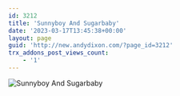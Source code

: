 ```yaml
---
id: 3212
title: 'Sunnyboy And Sugarbaby'
date: '2023-03-17T13:45:38+00:00'
layout: page
guid: 'http://new.andydixon.com/?page_id=3212'
trx_addons_post_views_count:
    - '1'
---
```


![Sunnyboy And Sugarbaby](https://i0.wp.com/assets.g8x2.ldn.idrivee2-23.com/posters/Sunnyboy%20And%20Sugarbaby%2001.jpg?w=1200&ssl=1 "Sunnyboy And Sugarbaby")
